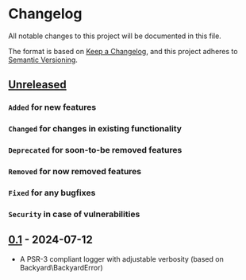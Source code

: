 # Changelog
All notable changes to this project will be documented in this file.

The format is based on [Keep a Changelog](https://keepachangelog.com/en/1.0.0/),
and this project adheres to [Semantic Versioning](https://semver.org/spec/v2.0.0.html).

## [Unreleased]
### `Added` for new features

### `Changed` for changes in existing functionality

### `Deprecated` for soon-to-be removed features

### `Removed` for now removed features

### `Fixed` for any bugfixes

### `Security` in case of vulnerabilities

## [0.1] - 2024-07-12
- A PSR-3 compliant logger with adjustable verbosity (based on Backyard\BackyardError)

[Unreleased]: https://github.com/WorkOfStan/seablast-logger/compare/v0.1...HEAD
[0.1]: https://github.com/WorkOfStan/seablast-logger/releases/tag/v0.1
